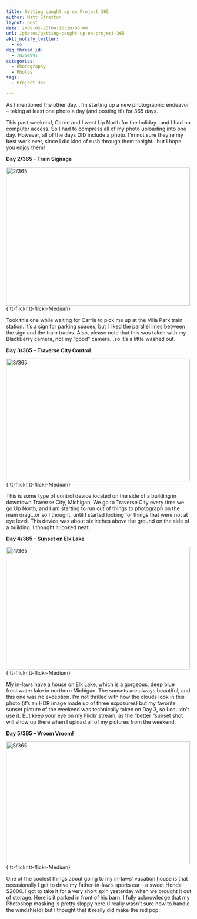 ```yaml
---
title: Getting caught up on Project 365
author: Matt Stratton
layout: post
date: 2009-05-26T04:16:28+00:00
url: /photos/getting-caught-up-on-project-365
aktt_notify_twitter:
  - no
dsq_thread_id:
  - 28264991
categories:
  - Photography
  - Photos
tags:
  - Project 365

---
```

As I mentioned the other day&#8230;I&#8217;m starting up a new photographic endeavor &#8211; taking at least one photo a day (and posting it!) for 365 days.

This past weekend, Carrie and I went Up North for the holiday&#8230;and I had no computer access. So I had to compress all of my photo uploading into one day. However, all of the days DID include a photo. I&#8217;m not sure they&#8217;re my best work ever, since I did kind of rush through them tonight&#8230;but I hope you enjoy them!

**Day 2/365 &#8211; Train Signage**

[<img class="alignnone" src="https://farm4.static.flickr.com/3620/3555494710_9401c117e5.jpg" alt="2/365" width="500" height="375" />][1]{.tt-flickr.tt-flickr-Medium}
  
Took this one while waiting for Carrie to pick me up at the Villa Park train station. It&#8217;s a sign for parking spaces, but I liked the parallel lines between the sign and the train tracks. Also, please note that this was taken with my BlackBerry camera, not my &#8220;good&#8221; camera&#8230;so it&#8217;s a little washed out.

**Day 3/365 &#8211; Traverse City Control**

[<img class="alignnone" src="https://farm4.static.flickr.com/3609/3565694690_8d6a6cfe37.jpg" alt="3/365" width="500" height="333" />][2]{.tt-flickr.tt-flickr-Medium}
  
This is some type of control device located on the side of a building in downtown Traverse City, Michigan. We go to Traverse City every time we go Up North, and I am starting to run out of things to photograph on the main drag&#8230;or so I thought, until I started looking for things that were not at eye level. This device was about six inches above the ground on the side of a building. I thought it looked neat.

**Day 4/365 &#8211; Sunset on Elk Lake**

[<img class="alignnone" src="https://farm3.static.flickr.com/2466/3565695138_830b31e748.jpg" alt="4/365" width="500" height="333" />][3]{.tt-flickr.tt-flickr-Medium}
  
My in-laws have a house on Elk Lake, which is a gorgeous, deep blue freshwater lake in northern Michigan. The sunsets are always beautiful, and this one was no exception. I&#8217;m not thrilled with how the clouds look in this photo (it&#8217;s an HDR image made up of three exposures) but my favorite sunset picture of the weekend was technically taken on Day 3, so I couldn&#8217;t use it. But keep your eye on my Flickr stream, as the &#8220;better &#8220;sunset shot will show up there when I upload all of my pictures from the weekend.

**Day 5/365 &#8211; Vroom Vroom!**

[<img class="alignnone" src="https://farm4.static.flickr.com/3638/3565730702_13aa795ed8.jpg" alt="5/365" width="500" height="332" />][4]{.tt-flickr.tt-flickr-Medium}
  
One of the coolest things about going to my in-laws&#8217; vacation house is that occasionally I get to drive my father-in-law&#8217;s sports car &#8211; a sweet Honda S2000. I got to take it for a very short spin yesterday when we brought it out of storage. Here is it parked in front of his barn. I fully acknowledge that my Photoshop masking is pretty sloppy here (I really wasn&#8217;t sure how to handle the windshield) but I thought that it really did make the red pop.

 [1]: https://www.flickr.com/photos/mugsy/3555494710/ "2/365"
 [2]: https://www.flickr.com/photos/mugsy/3565694690/ "3/365"
 [3]: https://www.flickr.com/photos/mugsy/3565695138/ "4/365"
 [4]: https://www.flickr.com/photos/mugsy/3565730702/ "5/365"